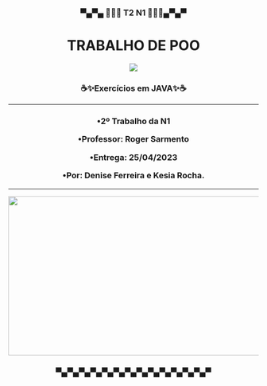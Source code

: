 <h3 align = center>
▀▄▀▄ 🌌👩‍💻 T2 N1 👩‍💻🌌▄▀▄▀<h1 align="center">TRABALHO DE POO</h1>

</h3>




<div align=center>
<img src = "https://user-images.githubusercontent.com/124710521/224388297-6bda0d56-b708-4f19-b748-4090cca57e54.gif">
<div>

  <h3 align="center">☕✨Exercícios em JAVA✨☕</h3>
  
-------------------------------------------------------------------------------

  
<h3 align = center >

•2º Trabalho da N1

•Professor: Roger Sarmento 

•Entrega: 25/04/2023

•Por: Denise Ferreira e Kesia Rocha.

</h3>

-------------------------------------------------------------------------------


<img width = 640 height = 320 src = "https://media.discordapp.net/attachments/795515503773745152/1083926464782676008/ezgif-1-5436f49563.gif">

<div>


<h3 align = center>
▀▄▀▄▀▄▀▄▀▄▀▄▀▄▀▄▀▄▀▄▀▄▀▄▀▄▀
</h3>
